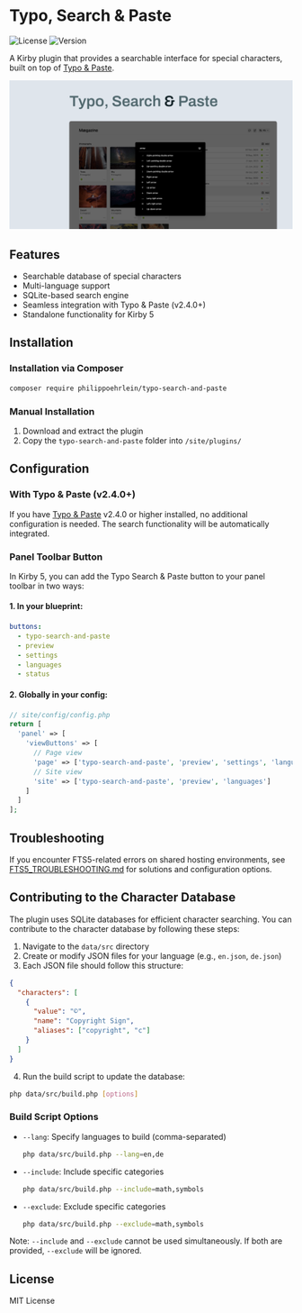 # Typo, Search & Paste

![License](https://img.shields.io/badge/license-MIT-green)
![Version](https://img.shields.io/badge/version-1.1.0-blue)

A Kirby plugin that provides a searchable interface for special characters, built on top of [Typo & Paste](https://github.com/philippoehrlein/typo-and-paste).

![Cover Typo, Search & Paste](.github/typo-search-and-paste-cover.png)

## Features

- Searchable database of special characters
- Multi-language support
- SQLite-based search engine
- Seamless integration with Typo & Paste (v2.4.0+)
- Standalone functionality for Kirby 5

## Installation

### Installation via Composer

```bash
composer require philippoehrlein/typo-search-and-paste
```

### Manual Installation

1. Download and extract the plugin
2. Copy the `typo-search-and-paste` folder into `/site/plugins/`

## Configuration
### With Typo & Paste (v2.4.0+)

If you have [Typo & Paste](https://github.com/philippoehrlein/typo-and-paste) v2.4.0 or higher installed, no additional configuration is needed. The search functionality will be automatically integrated.

### Panel Toolbar Button

In Kirby 5, you can add the Typo Search & Paste button to your panel toolbar in two ways:

#### 1. In your blueprint:

```yaml
buttons:
  - typo-search-and-paste
  - preview
  - settings
  - languages
  - status
```

#### 2. Globally in your config:

```php
// site/config/config.php
return [
  'panel' => [
    'viewButtons' => [
      // Page view
      'page' => ['typo-search-and-paste', 'preview', 'settings', 'languages', 'status'],
      // Site view
      'site' => ['typo-search-and-paste', 'preview', 'languages']
    ]
  ]
];
```

## Troubleshooting

If you encounter FTS5-related errors on shared hosting environments, see [FTS5_TROUBLESHOOTING.md](FTS5_TROUBLESHOOTING.md) for solutions and configuration options.

## Contributing to the Character Database

The plugin uses  SQLite databases for efficient character searching. You can contribute to the character database by following these steps:

1. Navigate to the `data/src` directory
2. Create or modify JSON files for your language (e.g., `en.json`, `de.json`)
3. Each JSON file should follow this structure:

```json
{
  "characters": [
    {
      "value": "©",
      "name": "Copyright Sign",
      "aliases": ["copyright", "c"]
    }
  ]
}
```

4. Run the build script to update the database:

```bash
php data/src/build.php [options]
```

### Build Script Options

- `--lang`: Specify languages to build (comma-separated)
  ```bash
  php data/src/build.php --lang=en,de
  ```

- `--include`: Include specific categories
  ```bash
  php data/src/build.php --include=math,symbols
  ```

- `--exclude`: Exclude specific categories
  ```bash
  php data/src/build.php --exclude=math,symbols
  ```

Note: `--include` and `--exclude` cannot be used simultaneously. If both are provided, `--exclude` will be ignored.

## License

MIT License
